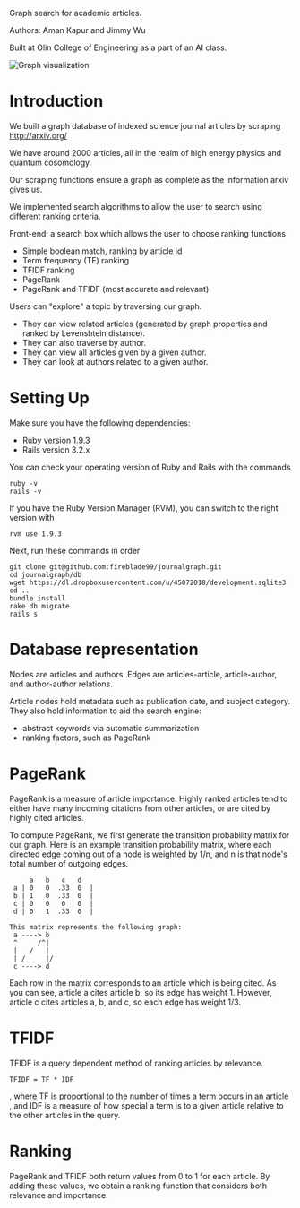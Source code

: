 Graph search for academic articles.

Authors: Aman Kapur and Jimmy Wu

Built at Olin College of Engineering as a part of an AI class.

![Graph visualization](https://dl.dropboxusercontent.com/u/45072018/graphvis.png)

Introduction
=====
We built a graph database of indexed science journal articles by scraping http://arxiv.org/

We have around 2000 articles, all in the realm of high energy physics and quantum cosomology.

Our scraping functions ensure a graph as complete as the information arxiv gives us.

We implemented search algorithms to allow the user to search using different ranking criteria.

Front-end: a search box which allows the user to choose ranking functions
* Simple boolean match, ranking by article id
* Term frequency (TF) ranking
* TFIDF ranking
* PageRank
* PageRank and TFIDF (most accurate and relevant)

Users can "explore" a topic by traversing our graph.
* They can view related articles (generated by graph properties and ranked by Levenshtein distance).
* They can also traverse by author.
* They can view all articles given by a given author.
* They can look at authors related to a given author.

Setting Up
=====
Make sure you have the following dependencies:
* Ruby version 1.9.3
* Rails version 3.2.x

You can check your operating version of Ruby and Rails with the commands
```
ruby -v
rails -v
```

If you have the Ruby Version Manager (RVM), you can switch to the right version with
```
rvm use 1.9.3
```

Next, run these commands in order
```
git clone git@github.com:fireblade99/journalgraph.git
cd journalgraph/db
wget https://dl.dropboxusercontent.com/u/45072018/development.sqlite3
cd ..
bundle install
rake db migrate
rails s
```

Database representation
=====
Nodes are articles and authors.
Edges are articles-article, article-author, and author-author relations.

Article nodes hold metadata such as publication date, and subject category.
They also hold information to aid the search engine:
* abstract keywords via automatic summarization
* ranking factors, such as PageRank

PageRank
=====

PageRank is a measure of article importance.
Highly ranked articles tend to either have many incoming citations from other articles, or are cited by highly cited articles.

To compute PageRank, we first generate the transition probability matrix for our graph.
Here is an example transition probability matrix, where each directed edge coming out of a node is weighted by 1/n,
and n is that node's total number of outgoing edges.

```
     a   b   c   d
 a | 0   0  .33  0  |
 b | 1   0  .33  0  |
 c | 0   0   0   0  |
 d | 0   1  .33  0  |

This matrix represents the following graph:
 a ----> b
 ^     /^|
 |   /   |
 | /     |/
 c ----> d
```

Each row in the matrix corresponds to an article which is being cited.
As you can see, article a cites article b, so its edge has weight 1.
However, article c cites articles a, b, and c, so each edge has weight 1/3.

TFIDF
=====

TFIDF is a query dependent method of ranking articles by relevance.

```
TFIDF = TF * IDF
```

, where TF is proportional to the number of times a term occurs in an article
, and IDF is a measure of how special a term is to a given article relative to the other articles in the query.

Ranking
=====
PageRank and TFIDF both return values from 0 to 1 for each article.
By adding these values, we obtain a ranking function that considers both relevance and importance.